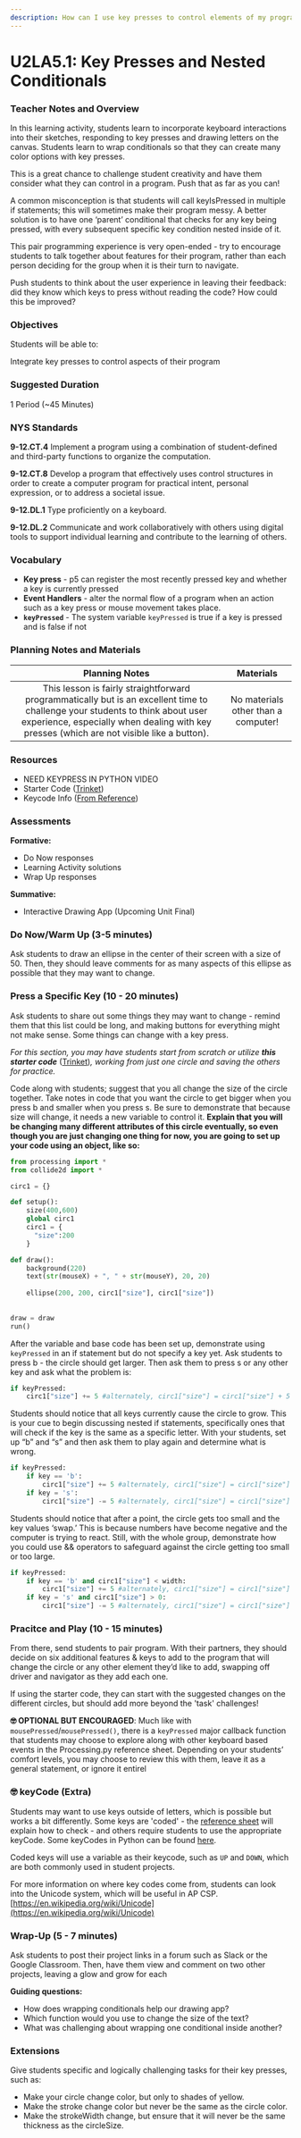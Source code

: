 ```yaml
---
description: How can I use key presses to control elements of my program?
---
```


# U2LA5.1: Key Presses and Nested Conditionals

### Teacher Notes and Overview

In this learning activity, students learn to incorporate keyboard interactions into their sketches, responding to key presses and drawing letters on the canvas. Students learn to wrap conditionals so that they can create many color options with key presses.

This is a great chance to challenge student creativity and have them consider what they can control in a program. Push that as far as you can!

A common misconception is that students will call keyIsPressed in multiple if statements; this will sometimes make their program messy. A better solution is to have one ‘parent’ conditional that checks for any key being pressed, with every subsequent specific key condition nested inside of it.

This pair programming experience is very open-ended - try to encourage students to talk together about features for their program, rather than each person deciding for the group when it is their turn to navigate.

Push students to think about the user experience in leaving their feedback: did they know which keys to press without reading the code? How could this be improved?

### Objectives

Students will be able to:

Integrate key presses to control aspects of their program

### Suggested Duration

1 Period (\~45 Minutes)

### NYS Standards

**9-12.CT.4** Implement a program using a combination of student-defined and third-party functions to organize the computation.

**9-12.CT.8** Develop a program that effectively uses control structures in order to create a computer program for practical intent, personal expression, or to address a societal issue.

**9-12.DL.1** Type proficiently on a keyboard.

**9-12.DL.2** Communicate and work collaboratively with others using digital tools to support individual learning and contribute to the learning of others.

### Vocabulary

* **Key press** - p5 can register the most recently pressed key and whether a key is currently pressed&#x20;
* **Event Handlers** - alter the normal flow of a program when an action such as a key press or mouse movement takes place.&#x20;
* **`keyPressed`** - The system variable `keyPressed` is true if a key is pressed and is false if not

### Planning Notes and Materials

|                                                                                                       Planning Notes                                                                                                       |              Materials              |
| :------------------------------------------------------------------------------------------------------------------------------------------------------------------------------------------------------------------------: | :---------------------------------: |
| This lesson is fairly straightforward programmatically but is an excellent time to challenge your students to think about user experience, especially when dealing with key presses (which are not visible like a button). | No materials other than a computer! |

### Resources

* NEED KEYPRESS IN PYTHON VIDEO
* Starter Code ([Trinket](https://trinket.io/python/6be922cafa))
* Keycode Info ([From Reference](https://py.processing.org/reference/keyCode.html))

### Assessments

**Formative:**

* Do Now responses
* Learning Activity solutions
* Wrap Up responses

**Summative:**

* Interactive Drawing App (Upcoming Unit Final)

### Do Now/Warm Up (3-5 minutes)

Ask students to draw an ellipse in the center of their screen with a size of 50. Then, they should leave comments for as many aspects of this ellipse as possible that they may want to change.

### Press a Specific Key (10 - 20 minutes)

Ask students to share out some things they may want to change - remind them that this list could be long, and making buttons for everything might not make sense. Some things can change with a key press.

_For this section, you may have students start from scratch or utilize **this starter code**_ ([Trinket](https://trinket.io/python/6be922cafa))_, working from just one circle and saving the others for practice._&#x20;

Code along with students; suggest that you all change the size of the circle together. Take notes in code that you want the circle to get bigger when you press b and smaller when you press s. Be sure to demonstrate that because size will change, it needs a new variable to control it. **Explain that you will be changing many different attributes of this circle eventually, so even though you are just changing one thing for now, you are going to set up your code using an object, like so:**

```python
from processing import *
from collide2d import *

circ1 = {}

def setup():
    size(400,600)
    global circ1
    circ1 = {
      "size":200
    }

def draw():
    background(220)
    text(str(mouseX) + ", " + str(mouseY), 20, 20)
    
    ellipse(200, 200, circ1["size"], circ1["size"])
    
    
draw = draw
run()
```

After the variable and base code has been set up, demonstrate using `keyPressed` in an if statement but do not specify a key yet. Ask students to press b - the circle should get larger. Then ask them to press s or any other key and ask what the problem is:

```python
if keyPressed:
    circ1["size"] += 5 #alternately, circ1["size"] = circ1["size"] + 5
```

Students should notice that all keys currently cause the circle to grow. This is your cue to begin discussing nested if statements, specifically ones that will check if the key is the same as a specific letter. With your students, set up “b” and “s” and then ask them to play again and determine what is wrong.

```python
if keyPressed:
    if key == 'b':
        circ1["size"] += 5 #alternately, circ1["size"] = circ1["size"] + 5
    if key = 's':
        circ1["size"] -= 5 #alternately, circ1["size"] = circ1["size"] - 5
```

Students should notice that after a point, the circle gets too small and the key values ‘swap.’ This is because numbers have become negative and the computer is trying to react. Still, with the whole group, demonstrate how you could use && operators to safeguard against the circle getting too small or too large.

```python
if keyPressed:
    if key == 'b' and circ1["size"] < width:
        circ1["size"] += 5 #alternately, circ1["size"] = circ1["size"] + 5
    if key = 's' and circ1["size"] > 0:
        circ1["size"] -= 5 #alternately, circ1["size"] = circ1["size"] - 5
```

### Pracitce and Play (10 - 15 minutes)

From there, send students to pair program. With their partners, they should decide on six additional features & keys to add to the program that will change the circle or any other element they’d like to add, swapping off driver and navigator as they add each one.

If using the starter code, they can start with the suggested changes on the different circles, but should add more beyond the 'task' challenges!

**🤓 OPTIONAL BUT ENCOURAGED**: Much like with `mousePressed`/`mousePressed()`, there is a `keyPressed` major callback function that students may choose to explore along with other keyboard based events in the Processing.py reference sheet. Depending on your students’ comfort levels, you may choose to review this with them, leave it as a general statement, or ignore it entirel

### 🤓 keyCode (Extra)

Students may want to use keys outside of letters, which is possible but works a bit differently. Some keys are 'coded' - the [reference sheet](https://py.processing.org/reference/keyCode.html) will explain how to check - and others require students to use the appropriate keyCode. Some keyCodes in Python can be found [here](https://anzeljg.github.io/rin2/book2/2405/docs/tkinter/key-names.html).

Coded keys will use a variable as their keycode, such as `UP` and `DOWN`, which are both commonly used in student projects.

For more information on where key codes come from, students can look into the Unicode system, which will be useful in AP CSP. [https://en.wikipedia.org/wiki/Unicode](https://en.wikipedia.org/wiki/Unicode)

### Wrap-Up (5 - 7 minutes)

Ask students to post their project links in a forum such as Slack or the Google Classroom. Then, have them view and comment on two other projects, leaving a glow and grow for each

**Guiding questions:**

* How does wrapping conditionals help our drawing app?&#x20;
* Which function would you use to change the size of the text?&#x20;
* What was challenging about wrapping one conditional inside another?

### Extensions

Give students specific and logically challenging tasks for their key presses, such as:

* Make your circle change color, but only to shades of yellow.&#x20;
* Make the stroke change color but never be the same as the circle color.&#x20;
* Make the strokeWidth change, but ensure that it will never be the same thickness as the circleSize.

